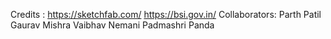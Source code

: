Credits :
https://sketchfab.com/ 
https://bsi.gov.in/
Collaborators:
Parth Patil
Gaurav Mishra
Vaibhav Nemani
Padmashri Panda
